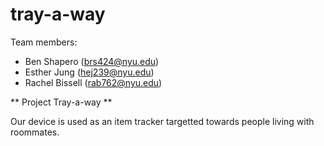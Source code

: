 # tray-a-way
Team members:

* Ben Shapero (brs424@nyu.edu)
* Esther Jung (hej239@nyu.edu)
* Rachel Bissell (rab762@nyu.edu)

** Project Tray-a-way **

Our device is used as an item tracker targetted towards people living with roommates. 

